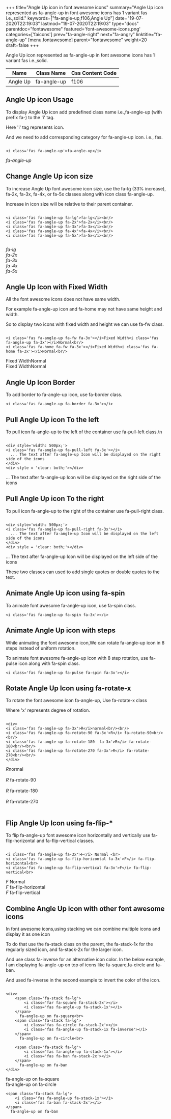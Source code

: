 +++
title="Angle Up icon in font awesome icons"
summary="Angle Up icon represented as fa-angle-up in font awesome icons has 1 variant fas i.e.,solid."
keywords=["fa-angle-up,f106,Angle Up"]
date="19-07-2020T22:19:03"
lastmod="19-07-2020T22:19:03"
type="docs"
parentdoc="fontawesome"
featured='font-awesome-icons.png'
categories=['faicons']
prev="fa-angle-right"
next="fa-angry"
linktitle="fa-angle-up"
[menu.fontawesome]
parent="fontawesome"
weight=20
draft=false
+++


Angle Up icon represented as fa-angle-up in font awesome icons has 1 variant fas i.e.,solid.

<div class='table-responsive'><table class='table'><thead><tr><th>Name</th><th>Class Name</th><th>Css Content Code</th></tr></thead><tbody><tr><td>Angle Up</td><td>fa-angle-up</td><td>f106</td></tr></tbody></table></div>



## Angle Up icon Usage

To display Angle Up icon add predefined class name i.e.,fa-angle-up (with prefix fa-) to the 'i' tag.

Here 'i' tag represents icon.

And we need to add corresponding category for fa-angle-up icon. i.e., fas.


```

<i class='fas fa-angle-up'>fa-angle-up</i>
```

<i class='fas fa-angle-up'>fa-angle-up</i>




## Change Angle Up icon size
To increase Angle Up font awesome icon size, use the fa-lg (33% increase), fa-2x, fa-3x, fa-4x, or fa-5x classes along with icon class fa-angle-up.

Increase in icon size will be relative to their parent container. 

```

<i class='fas fa-angle-up fa-lg'>fa-lg</i><br/>
<i class='fas fa-angle-up fa-2x'>fa-2x</i><br/>
<i class='fas fa-angle-up fa-3x'>fa-3x</i><br/>
<i class='fas fa-angle-up fa-4x'>fa-4x</i><br/>
<i class='fas fa-angle-up fa-5x'>fa-5x</i><br/>
            
```

<i class='fas fa-angle-up fa-lg'>fa-lg</i><br/>
<i class='fas fa-angle-up fa-2x'>fa-2x</i><br/>
<i class='fas fa-angle-up fa-3x'>fa-3x</i><br/>
<i class='fas fa-angle-up fa-4x'>fa-4x</i><br/>
<i class='fas fa-angle-up fa-5x'>fa-5x</i><br/>
            



## Angle Up Icon with Fixed Width 

All the font awesome icons does not have same width.

For example fa-angle-up icon and fa-home may not have same height and width.

So to display two icons with fixed width and height we can use fa-fw class.


```

<i class='fas fa-angle-up fa-fw fa-3x'></i>Fixed Width<i class='fas fa-angle-up fa-3x'></i>Normal<br/>
<i class='fas fa-home fa-fw fa-3x'></i>Fixed Width<i class='fas fa-home fa-3x'></i>Normal<br/>
```

<i class='fas fa-angle-up fa-fw fa-3x'></i>Fixed Width<i class='fas fa-angle-up fa-3x'></i>Normal<br/>
<i class='fas fa-home fa-fw fa-3x'></i>Fixed Width<i class='fas fa-home fa-3x'></i>Normal<br/>



## Angle Up Icon Border 

To add border to fa-angle-up icon, use fa-border class.


```
<i class='fas fa-angle-up fa-border fa-3x'></i>

```
<i class='fas fa-angle-up fa-border fa-3x'></i>





## Pull Angle Up icon To the left

To pull icon fa-angle-up to the left of the container use fa-pull-left class.\n

```

<div style='width: 500px;'>
<i class='fas fa-angle-up fa-pull-left fa-3x'></i>
  ... The text after fa-angle-up Icon will be displayed on the right side of the icons
</div>
<div style = 'clear: both;'></div>
```

<div style='width: 500px;'>
<i class='fas fa-angle-up fa-pull-left fa-3x'></i>
  ... The text after fa-angle-up Icon will be displayed on the right side of the icons
</div>
<div style = 'clear: both;'></div>




## Pull Angle Up icon To the right
To pull icon fa-angle-up to the right of the container use fa-pull-right class.

```

<div style='width: 500px;'>
<i class='fas fa-angle-up fa-pull-right fa-3x'></i>
  ... The text after fa-angle-up Icon will be displayed on the left side of the icons
</div>
<div style = 'clear: both;'></div>
```

<div style='width: 500px;'>
<i class='fas fa-angle-up fa-pull-right fa-3x'></i>
  ... The text after fa-angle-up Icon will be displayed on the left side of the icons
</div>
<div style = 'clear: both;'></div>

These two classes can used to add single quotes or double quotes to the text.


## Animate Angle Up icon using fa-spin
To animate font awesome fa-angle-up icon, use fa-spin class.

```
<i class='fas fa-angle-up fa-spin fa-3x'></i>
```
<i class='fas fa-angle-up fa-spin fa-3x'></i>




## Animate Angle Up icon with steps
While animating the font awesome icon,We can rotate fa-angle-up icon in 8 steps instead of uniform rotation.

To animate font awesome fa-angle-up icon with 8 step rotation, use fa-pulse icon along with fa-spin class.


```
<i class='fas fa-angle-up fa-pulse fa-spin fa-3x'></i>

```
<i class='fas fa-angle-up fa-pulse fa-spin fa-3x'></i>





## Rotate Angle Up Icon using fa-rotate-x
To rotate the font awesome icon fa-angle-up, Use fa-rotate-x class

Where 'x' represents degree of rotation.


```

<div>
<i class='fas fa-angle-up fa-3x'>R</i>normal<br/><br/>
<i class='fas fa-angle-up fa-rotate-90 fa-3x'>R</i> fa-rotate-90<br/><br/> 
<i class='fas fa-angle-up fa-rotate-180  fa-3x'>R</i> fa-rotate-180<br/><br/> 
<i class='fas fa-angle-up fa-rotate-270 fa-3x'>R</i> fa-rotate-270<br/><br/>
</div>
```

<div>
<i class='fas fa-angle-up fa-3x'>R</i>normal<br/><br/>
<i class='fas fa-angle-up fa-rotate-90 fa-3x'>R</i> fa-rotate-90<br/><br/> 
<i class='fas fa-angle-up fa-rotate-180  fa-3x'>R</i> fa-rotate-180<br/><br/> 
<i class='fas fa-angle-up fa-rotate-270 fa-3x'>R</i> fa-rotate-270<br/><br/>
</div>




## Flip Angle Up Icon using fa-flip-*
To flip fa-angle-up font awesome icon horizontally and vertically use fa-flip-horizontal and fa-flip-vertical classes. 

```

<i class='fas fa-angle-up fa-3x'>F</i> Normal <br>
<i class='fas fa-angle-up fa-flip-horizontal fa-3x'>F</i> fa-flip-horizontal<br>
<i class='fas fa-angle-up fa-flip-vertical fa-3x'>F</i> fa-flip-vertical<br>
```

<i class='fas fa-angle-up fa-3x'>F</i> Normal <br>
<i class='fas fa-angle-up fa-flip-horizontal fa-3x'>F</i> fa-flip-horizontal<br>
<i class='fas fa-angle-up fa-flip-vertical fa-3x'>F</i> fa-flip-vertical<br>




## Combine Angle Up icon with other font awesome icons
In font awesome icons,using stacking we can combine multiple icons and display it as one icon 

To do that use the fa-stack class on the parent, the fa-stack-1x for the regularly sized icon, and fa-stack-2x for the larger icon.

And use class fa-inverse for an alternative icon color. 
In the below example, I am displaying fa-angle-up on top of icons like fa-square,fa-circle and fa-ban.

And used fa-inverse in the second example to invert the color of the icon.

```

<div>
    <span class='fa-stack fa-lg'>
        <i class='far fa-square fa-stack-2x'></i>
        <i class='fas fa-angle-up fa-stack-1x'></i>
    </span>
      fa-angle-up on fa-square<br>
    <span class='fa-stack fa-lg'>
        <i class='fas fa-circle fa-stack-2x'></i>
        <i class='fas fa-angle-up fa-stack-1x fa-inverse'></i>
    </span>
      fa-angle-up on fa-circle<br>

    <span class='fa-stack fa-lg'>
        <i class='fas fa-angle-up fa-stack-1x'></i>
        <i class='fas fa-ban fa-stack-2x'></i>
    </span>
      fa-angle-up on fa-ban
</div>
```

<div>
    <span class='fa-stack fa-lg'>
        <i class='far fa-square fa-stack-2x'></i>
        <i class='fas fa-angle-up fa-stack-1x'></i>
    </span>
      fa-angle-up on fa-square<br>
    <span class='fa-stack fa-lg'>
        <i class='fas fa-circle fa-stack-2x'></i>
        <i class='fas fa-angle-up fa-stack-1x fa-inverse'></i>
    </span>
      fa-angle-up on fa-circle<br>

    <span class='fa-stack fa-lg'>
        <i class='fas fa-angle-up fa-stack-1x'></i>
        <i class='fas fa-ban fa-stack-2x'></i>
    </span>
      fa-angle-up on fa-ban
</div>







